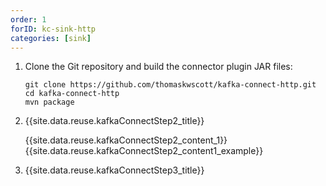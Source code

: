 ```yaml
---
order: 1
forID: kc-sink-http
categories: [sink]
---
```


1. Clone the Git repository and build the connector plugin JAR files:
   
    ```
    git clone https://github.com/thomaskwscott/kafka-connect-http.git
    cd kafka-connect-http
    mvn package
    ```

2. {{site.data.reuse.kafkaConnectStep2_title}}

    {{site.data.reuse.kafkaConnectStep2_content_1}}
    {{site.data.reuse.kafkaConnectStep2_content1_example}}

3. {{site.data.reuse.kafkaConnectStep3_title}}
